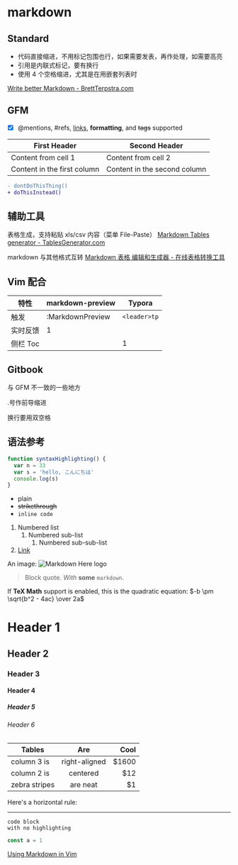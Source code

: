 # markdown

## Standard

- 代码直接缩进，不用标记包围也行，如果需要发表，再作处理，如需要高亮
- 引用是内联式标记，要有换行
- 使用 4 个空格缩进，尤其是在用嵌套列表时

[Write better Markdown - BrettTerpstra.com](https://brettterpstra.com/2015/08/24/write-better-markdown/)

## GFM


- [x] @mentions, #refs, [links](), **formatting**, and <del>tags</del> supported

First Header | Second Header
------------ | -------------
Content from cell 1 | Content from cell 2
Content in the first column | Content in the second column


```diff
- dontDoThisThing()
+ doThisInstead()
```

## 辅助工具

表格生成，支持粘贴 xls/csv 内容（菜单 File-Paste） [Markdown Tables generator - TablesGenerator.com](https://www.tablesgenerator.com/markdown_tables)

markdown 与其他格式互转 [Markdown 表格 编辑和生成器 - 在线表格转换工具](https://tableconvert.com/zh-cn/markdown-generator)


## Vim 配合

| 特性     | markdown-preview | Typora       |
|----------|------------------|--------------|
| 触发     | :MarkdownPreview | `<leader>tp` |
| 实时反馈 | 1                |              |
| 侧栏 Toc |                  | 1            |

## Gitbook

与 GFM 不一致的一些地方

.号作前导缩进

换行要用双空格

## 语法参考

```js
function syntaxHighlighting() {
  var n = 33
  var s = 'hello, こんにちは'
  console.log(s)
}
```

- plain
- ~~strikethrough~~
- `inline code`

1.  Numbered list
    1.  Numbered sub-list
        1.  Numbered sub-sub-list
2.  [Link](https://www.google.com)

An image: ![Markdown Here logo](http://adam-p.github.io/markdown-here/img/icon24.png)

> Block quote.
> _With_ **some** `markdown`.

If **TeX Math** support is enabled, this is the quadratic equation:
$-b \pm \sqrt{b^2 - 4ac} \over 2a$

# Header 1

## Header 2

### Header 3

#### Header 4

##### Header 5

###### Header 6

| Tables        |      Are      |   Cool |
| ------------- | :-----------: | -----: |
| column 3 is   | right-aligned | \$1600 |
| column 2 is   |   centered    |   \$12 |
| zebra stripes |   are neat    |    \$1 |

Here's a horizontal rule:

---

```
code block
with no highlighting
```

```js
const a = 1
```
[Using Markdown in Vim](https://vim.works/2019/03/16/using-markdown-in-vim/)

